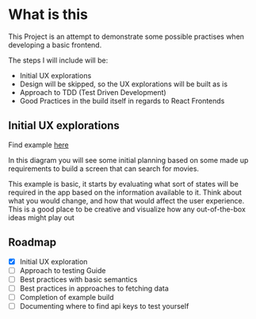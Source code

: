# What is this

This Project is an attempt to demonstrate some possible practises when developing a basic frontend.

The steps I will include will be:
- Initial UX explorations
- Design will be skipped, so the UX explorations will be built as is
- Approach to TDD (Test Driven Development)
- Good Practices in the build itself in regards to React Frontends


## Initial UX explorations

Find example [here](https://excalidraw.com/#json=Ic51nMwCSgIWIFiE47y-f,A2RfBRUkCapNVUcaOEWsHg)

In this diagram you will see some initial planning based on some made up requirements to build a screen that can search for movies. 

This example is basic, it starts by evaluating what sort of states will be required in the app based on the information available to it. Think about what you would change, and how that would affect the user experience. This is a good place to be creative and visualize how any out-of-the-box ideas might play out

## Roadmap

- [x] Initial UX exploration
- [ ] Approach to testing Guide
- [ ] Best practices with basic semantics
- [ ] Best practices in approaches to fetching data
- [ ] Completion of example build
- [ ] Documenting where to find api keys to test yourself
